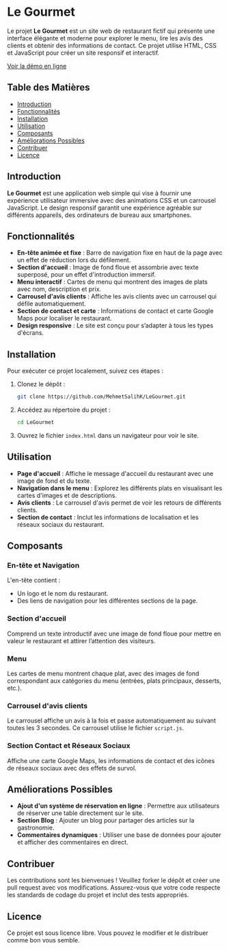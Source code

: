 # Le Gourmet

Le projet **Le Gourmet** est un site web de restaurant fictif qui présente une interface élégante et moderne pour explorer le menu, lire les avis des clients et obtenir des informations de contact. Ce projet utilise HTML, CSS et JavaScript pour créer un site responsif et interactif.

[Voir la démo en ligne](https://mehmetsalihk.github.io/LeGourmet/)

## Table des Matières

- [Introduction](#introduction)
- [Fonctionnalités](#fonctionnalités)
- [Installation](#installation)
- [Utilisation](#utilisation)
- [Composants](#composants)
- [Améliorations Possibles](#améliorations-possibles)
- [Contribuer](#contribuer)
- [Licence](#licence)

## Introduction

**Le Gourmet** est une application web simple qui vise à fournir une expérience utilisateur immersive avec des animations CSS et un carrousel JavaScript. Le design responsif garantit une expérience agréable sur différents appareils, des ordinateurs de bureau aux smartphones.

## Fonctionnalités

- **En-tête animée et fixe** : Barre de navigation fixe en haut de la page avec un effet de réduction lors du défilement.
- **Section d'accueil** : Image de fond floue et assombrie avec texte superposé, pour un effet d'introduction immersif.
- **Menu interactif** : Cartes de menu qui montrent des images de plats avec nom, description et prix.
- **Carrousel d'avis clients** : Affiche les avis clients avec un carrousel qui défile automatiquement.
- **Section de contact et carte** : Informations de contact et carte Google Maps pour localiser le restaurant.
- **Design responsive** : Le site est conçu pour s’adapter à tous les types d'écrans.

## Installation

Pour exécuter ce projet localement, suivez ces étapes :

1. Clonez le dépôt :
    ```sh
    git clone https://github.com/MehmetSalihK/LeGourmet.git
    ```

2. Accédez au répertoire du projet :
    ```sh
    cd LeGourmet
    ```

3. Ouvrez le fichier `index.html` dans un navigateur pour voir le site.

## Utilisation

- **Page d'accueil** : Affiche le message d'accueil du restaurant avec une image de fond et du texte.
- **Navigation dans le menu** : Explorez les différents plats en visualisant les cartes d'images et de descriptions.
- **Avis clients** : Le carrousel d'avis permet de voir les retours de différents clients.
- **Section de contact** : Inclut les informations de localisation et les réseaux sociaux du restaurant.

## Composants

### En-tête et Navigation

L'en-tête contient :
- Un logo et le nom du restaurant.
- Des liens de navigation pour les différentes sections de la page.
  
### Section d'accueil

Comprend un texte introductif avec une image de fond floue pour mettre en valeur le restaurant et attirer l’attention des visiteurs.

### Menu

Les cartes de menu montrent chaque plat, avec des images de fond correspondant aux catégories du menu (entrées, plats principaux, desserts, etc.). 

### Carrousel d'avis clients

Le carrousel affiche un avis à la fois et passe automatiquement au suivant toutes les 3 secondes. Ce carrousel utilise le fichier `script.js`.

### Section Contact et Réseaux Sociaux

Affiche une carte Google Maps, les informations de contact et des icônes de réseaux sociaux avec des effets de survol.

## Améliorations Possibles

- **Ajout d'un système de réservation en ligne** : Permettre aux utilisateurs de réserver une table directement sur le site.
- **Section Blog** : Ajouter un blog pour partager des articles sur la gastronomie.
- **Commentaires dynamiques** : Utiliser une base de données pour ajouter et afficher des commentaires en direct.

## Contribuer

Les contributions sont les bienvenues ! Veuillez forker le dépôt et créer une pull request avec vos modifications. Assurez-vous que votre code respecte les standards de codage du projet et inclut des tests appropriés.

## Licence

Ce projet est sous licence libre. Vous pouvez le modifier et le distribuer comme bon vous semble.
